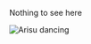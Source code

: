 Nothing to see here

![Arisu dancing](https://media.tenor.com/T8pE5uK3nKAAAAAj/aris-dancing-arisu-blue-archive.gif)
